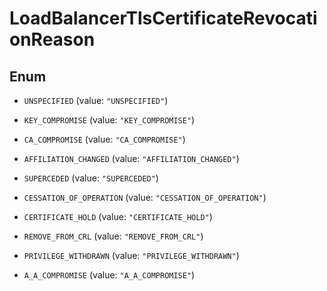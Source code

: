 

# LoadBalancerTlsCertificateRevocationReason

## Enum


* `UNSPECIFIED` (value: `"UNSPECIFIED"`)

* `KEY_COMPROMISE` (value: `"KEY_COMPROMISE"`)

* `CA_COMPROMISE` (value: `"CA_COMPROMISE"`)

* `AFFILIATION_CHANGED` (value: `"AFFILIATION_CHANGED"`)

* `SUPERCEDED` (value: `"SUPERCEDED"`)

* `CESSATION_OF_OPERATION` (value: `"CESSATION_OF_OPERATION"`)

* `CERTIFICATE_HOLD` (value: `"CERTIFICATE_HOLD"`)

* `REMOVE_FROM_CRL` (value: `"REMOVE_FROM_CRL"`)

* `PRIVILEGE_WITHDRAWN` (value: `"PRIVILEGE_WITHDRAWN"`)

* `A_A_COMPROMISE` (value: `"A_A_COMPROMISE"`)



